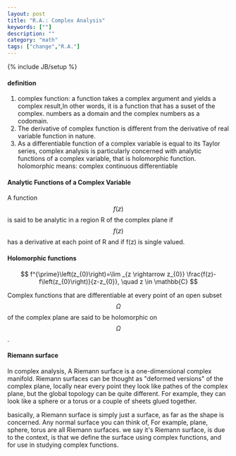 ```yaml
---
layout: post
title: "R.A.: Complex Analysis"
keywords: [""]
description: ""
category: "math"
tags: ["change","R.A."]
---
```

{% include JB/setup %}

#### definition
1. complex function: a function takes a complex argument and yields a complex result,In other words, it is a function that has a suset of the complex.
numbers as a domain and the complex numbers as a codomain.
2. The derivative of complex function is different from the derivative of real variable function in nature.
3. As a differentiable function of a complex variable is equal to its Taylor series, complex analysis is particularly concerned with analytic functions
of a complex variable, that is holomorphic function. <br />
holomorphic means: complex continuous differentiable


#### Analytic Functions of a Complex Variable
A function $$f(z)$$ is said to be analytic in a region R of the complex plane if $$f(z)$$ has a derivative at each point of R and if f(z) is single valued.


#### Holomorphic functions
$$
f^{\prime}\left(z_{0}\right)=\lim _{z \rightarrow z_{0}} \frac{f(z)-f\left(z_{0}\right)}{z-z_{0}}, \quad z \in \mathbb{C}
$$

Complex functions that are differentiable at every point of an open subset $$\Omega$$ of the complex plane are said to be holomorphic on $$\Omega$$.

#### Riemann surface
In complex analysis, A Riemann surface is a one-dimensional complex manifold. Riemann surfaces can be thought as "deformed versions" of the complex 
plane, locally near every point they look like pathes of the complex plane, but the global topology can be quite different. For example, they can look
like a sphere or a torus or a couple of sheets glued together. <br />

basically, a Riemann surface is simply just a surface, as far as the shape is concerned. Any normal surface you can think of, For example, plane, sphere,
torus are all Riemann surfaces. we say it's Riemann surface, is due to the context, is that we define the surface using complex functions, and for use in 
studying complex functions.










